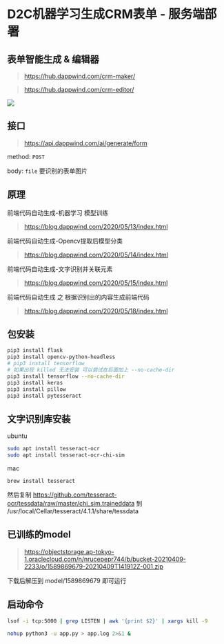 
# D2C机器学习生成CRM表单 - 服务端部署

## 表单智能生成 & 编辑器
> https://hub.dappwind.com/crm-maker/

> https://hub.dappwind.com/crm-editor/

![](https://cdn.jsdelivr.net/gh/dappwind/image/20200613230012.png)

## 接口

> https://api.dappwind.com/ai/generate/form

method:  `POST`

body: `file`  要识别的表单图片

## 原理
前端代码自动生成-机器学习 模型训练
> https://blog.dappwind.com/2020/05/13/index.html

前端代码自动生成-Opencv提取后模型分类
> https://blog.dappwind.com/2020/05/14/index.html

前端代码自动生成-文字识别并关联元素
> https://blog.dappwind.com/2020/05/15/index.html

前端代码自动生成 之 根据识别出的内容生成前端代码
> https://blog.dappwind.com/2020/05/18/index.html


## 包安装
```bash
pip3 install flask
pip3 install opencv-python-headless
# pip3 install tensorflow 
# 如果出现 killed 无法安装 可以尝试在后面加上 --no-cache-dir
pip3 install tensorflow --no-cache-dir
pip3 install keras
pip3 install pillow
pip3 install pytesseract
```

<!-- >pip 版本过低时无法安装 tf-nightly
```bash
python3 -m pip install --upgrade pip
``` -->

## 文字识别库安装
ubuntu
```bash
sudo apt install tesseract-ocr
sudo apt install tesseract-ocr-chi-sim
```

mac
```
brew install tesseract
```
然后复制 https://github.com/tesseract-ocr/tessdata/raw/master/chi_sim.traineddata
到 /usr/local/Cellar/tesseract/4.1.1/share/tessdata

## 已训练的model
> https://objectstorage.ap-tokyo-1.oraclecloud.com/n/nrucepepr744/b/bucket-20210409-2233/o/1589869679-20210409T141912Z-001.zip

下载后解压到 model/1589869679 即可运行
## 启动命令

```bash
lsof -i tcp:5000 | grep LISTEN | awk '{print $2}' | xargs kill -9

nohup python3 -u app.py > app.log 2>&1 &
```
